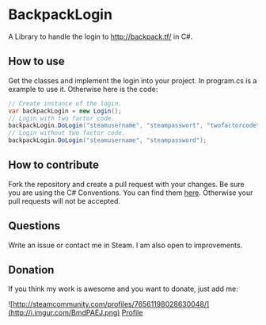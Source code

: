 # BackpackLogin
A Library to handle the login to http://backpack.tf/ in C#.

## How to use
Get the classes and implement the login into your project. In program.cs is a example to use it.
Otherwise here is the code:
```c#
// Create instance of the login.
var backpackLogin = new Login();
// Login with two factor code.
backpackLogin.DoLogin("steamusername", "steampasswort", "twofactorcode");
// Login without two factor code.
backpackLogin.DoLogin("steamusername", "steampassword");
```

## How to contribute
Fork the repository and create a pull request with your changes.
Be sure you are using the C# Conventions. You can find them [here](https://msdn.microsoft.com/en-us/library/ff926074.aspx). 
Otherwise your pull requests will not be accepted.

## Questions
Write an issue or contact me in Steam. I am also open to improvements.

## Donation
If you think my work is awesome and you want to donate, just add me:

![http://steamcommunity.com/profiles/76561198028630048/](http://i.imgur.com/BmdPAEJ.png) [Profile](http://steamcommunity.com/profiles/76561198028630048/)
